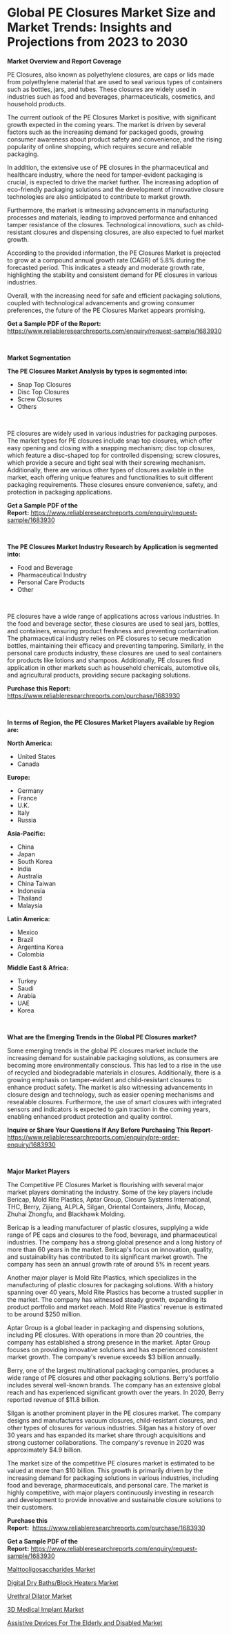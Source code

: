 <p><h1>Global PE Closures Market Size and Market Trends: Insights and Projections from 2023 to 2030</h1></p><p><strong>Market Overview and Report Coverage</strong></p>
<p><p>PE Closures, also known as polyethylene closures, are caps or lids made from polyethylene material that are used to seal various types of containers such as bottles, jars, and tubes. These closures are widely used in industries such as food and beverages, pharmaceuticals, cosmetics, and household products.</p><p>The current outlook of the PE Closures Market is positive, with significant growth expected in the coming years. The market is driven by several factors such as the increasing demand for packaged goods, growing consumer awareness about product safety and convenience, and the rising popularity of online shopping, which requires secure and reliable packaging.</p><p>In addition, the extensive use of PE closures in the pharmaceutical and healthcare industry, where the need for tamper-evident packaging is crucial, is expected to drive the market further. The increasing adoption of eco-friendly packaging solutions and the development of innovative closure technologies are also anticipated to contribute to market growth.</p><p>Furthermore, the market is witnessing advancements in manufacturing processes and materials, leading to improved performance and enhanced tamper resistance of the closures. Technological innovations, such as child-resistant closures and dispensing closures, are also expected to fuel market growth.</p><p>According to the provided information, the PE Closures Market is projected to grow at a compound annual growth rate (CAGR) of 5.8% during the forecasted period. This indicates a steady and moderate growth rate, highlighting the stability and consistent demand for PE closures in various industries.</p><p>Overall, with the increasing need for safe and efficient packaging solutions, coupled with technological advancements and growing consumer preferences, the future of the PE Closures Market appears promising.</p></p>
<p><strong>Get a Sample PDF of the Report:</strong> <a href="https://www.reliableresearchreports.com/enquiry/request-sample/1683930">https://www.reliableresearchreports.com/enquiry/request-sample/1683930</a></p>
<p>&nbsp;</p>
<p><strong>Market Segmentation</strong></p>
<p><strong>The PE Closures Market Analysis by types is segmented into:</strong></p>
<p><ul><li>Snap Top Closures</li><li>Disc Top Closures</li><li>Screw Closures</li><li>Others</li></ul></p>
<p>&nbsp;</p>
<p><p>PE closures are widely used in various industries for packaging purposes. The market types for PE closures include snap top closures, which offer easy opening and closing with a snapping mechanism; disc top closures, which feature a disc-shaped top for controlled dispensing; screw closures, which provide a secure and tight seal with their screwing mechanism. Additionally, there are various other types of closures available in the market, each offering unique features and functionalities to suit different packaging requirements. These closures ensure convenience, safety, and protection in packaging applications.</p></p>
<p><strong>Get a Sample PDF of the Report:</strong>&nbsp;<a href="https://www.reliableresearchreports.com/enquiry/request-sample/1683930">https://www.reliableresearchreports.com/enquiry/request-sample/1683930</a></p>
<p>&nbsp;</p>
<p><strong>The PE Closures Market Industry Research by Application is segmented into:</strong></p>
<p><ul><li>Food and Beverage</li><li>Pharmaceutical Industry</li><li>Personal Care Products</li><li>Other</li></ul></p>
<p>&nbsp;</p>
<p><p>PE closures have a wide range of applications across various industries. In the food and beverage sector, these closures are used to seal jars, bottles, and containers, ensuring product freshness and preventing contamination. The pharmaceutical industry relies on PE closures to secure medication bottles, maintaining their efficacy and preventing tampering. Similarly, in the personal care products industry, these closures are used to seal containers for products like lotions and shampoos. Additionally, PE closures find application in other markets such as household chemicals, automotive oils, and agricultural products, providing secure packaging solutions.</p></p>
<p><strong>Purchase this Report:</strong>&nbsp; <a href="https://www.reliableresearchreports.com/purchase/1683930">https://www.reliableresearchreports.com/purchase/1683930</a></p>
<p>&nbsp;</p>
<p><strong>In terms of Region, the PE Closures Market Players available by Region are:</strong></p>
<p>
    <p> <strong> North America: </strong>
        <ul>
            <li>United States</li>
            <li>Canada</li>
        </ul>
        </p> 
    <p> <strong> Europe: </strong>
        <ul>
            <li>Germany</li>
            <li>France</li>
            <li>U.K.</li>
            <li>Italy</li>
            <li>Russia</li>
        </ul>
        </p> 
    <p> <strong> Asia-Pacific: </strong>
        <ul>
            <li>China</li>
            <li>Japan</li>
            <li>South Korea</li>
            <li>India</li>
            <li>Australia</li>
            <li>China Taiwan</li>
            <li>Indonesia</li>
            <li>Thailand</li>
            <li>Malaysia</li>
        </ul>
        </p> 
    <p> <strong> Latin America: </strong>
        <ul>
            <li>Mexico</li>
            <li>Brazil</li>
            <li>Argentina Korea</li>
            <li>Colombia</li>
        </ul>
        </p> 
    <p> <strong> Middle East & Africa: </strong>
        <ul>
            <li>Turkey</li>
            <li>Saudi</li>
            <li>Arabia</li>
            <li>UAE</li>
            <li>Korea</li>
        </ul>
    </p>
    </p>
<p>&nbsp;</p>
<p><strong>What are the Emerging Trends in the Global PE Closures market?</strong></p>
<p><p>Some emerging trends in the global PE closures market include the increasing demand for sustainable packaging solutions, as consumers are becoming more environmentally conscious. This has led to a rise in the use of recycled and biodegradable materials in closures. Additionally, there is a growing emphasis on tamper-evident and child-resistant closures to enhance product safety. The market is also witnessing advancements in closure design and technology, such as easier opening mechanisms and resealable closures. Furthermore, the use of smart closures with integrated sensors and indicators is expected to gain traction in the coming years, enabling enhanced product protection and quality control.</p></p>
<p><strong>Inquire or Share Your Questions If Any Before Purchasing This Report</strong>- <a href="https://www.reliableresearchreports.com/enquiry/pre-order-enquiry/1683930">https://www.reliableresearchreports.com/enquiry/pre-order-enquiry/1683930</a></p>
<p>&nbsp;</p>
<p><strong>Major Market Players</strong></p>
<p><p>The Competitive PE Closures Market is flourishing with several major market players dominating the industry. Some of the key players include Bericap, Mold Rite Plastics, Aptar Group, Closure Systems International, THC, Berry, Zijiang, ALPLA, Silgan, Oriental Containers, Jinfu, Mocap, Zhuhai Zhongfu, and Blackhawk Molding.</p><p>Bericap is a leading manufacturer of plastic closures, supplying a wide range of PE caps and closures to the food, beverage, and pharmaceutical industries. The company has a strong global presence and a long history of more than 60 years in the market. Bericap's focus on innovation, quality, and sustainability has contributed to its significant market growth. The company has seen an annual growth rate of around 5% in recent years. </p><p>Another major player is Mold Rite Plastics, which specializes in the manufacturing of plastic closures for packaging solutions. With a history spanning over 40 years, Mold Rite Plastics has become a trusted supplier in the market. The company has witnessed steady growth, expanding its product portfolio and market reach. Mold Rite Plastics' revenue is estimated to be around $250 million.</p><p>Aptar Group is a global leader in packaging and dispensing solutions, including PE closures. With operations in more than 20 countries, the company has established a strong presence in the market. Aptar Group focuses on providing innovative solutions and has experienced consistent market growth. The company's revenue exceeds $3 billion annually.</p><p>Berry, one of the largest multinational packaging companies, produces a wide range of PE closures and other packaging solutions. Berry's portfolio includes several well-known brands. The company has an extensive global reach and has experienced significant growth over the years. In 2020, Berry reported revenue of $11.8 billion.</p><p>Silgan is another prominent player in the PE closures market. The company designs and manufactures vacuum closures, child-resistant closures, and other types of closures for various industries. Silgan has a history of over 30 years and has expanded its market share through acquisitions and strong customer collaborations. The company's revenue in 2020 was approximately $4.9 billion.</p><p>The market size of the competitive PE closures market is estimated to be valued at more than $10 billion. This growth is primarily driven by the increasing demand for packaging solutions in various industries, including food and beverage, pharmaceuticals, and personal care. The market is highly competitive, with major players continuously investing in research and development to provide innovative and sustainable closure solutions to their customers.</p></p>
<p><strong>Purchase this Report:</strong>&nbsp;&nbsp;<a href="https://www.reliableresearchreports.com/purchase/1683930">https://www.reliableresearchreports.com/purchase/1683930</a></p>
<p></p>
<p><strong>Get a Sample PDF of the Report:</strong>&nbsp;<a href="https://www.reliableresearchreports.com/enquiry/request-sample/1683930">https://www.reliableresearchreports.com/enquiry/request-sample/1683930</a></p>
<p><p><a href="https://medium.com/@marieriley2012/malttooligosaccharides-market-furnishes-information-on-market-share-market-trends-and-market-618e75958079">Malttooligosaccharides Market</a></p><p><a href="https://github.com/rexevange/Market-Research-Report-List-1/blob/main/digital-dry-bathsblock-heaters-market.md">Digital Dry Baths/Block Heaters Market</a></p><p><a href="https://www.linkedin.com/pulse/urethral-dilator-market-share-amp-new-trends-analysis-report-xfaaf/">Urethral Dilator Market</a></p><p><a href="https://www.linkedin.com/pulse/3d-medical-implant-market-size-growth-forecast-from-2023--oabwe/">3D Medical Implant Market</a></p><p><a href="https://medium.com/@juliecastro06/assistive-devices-for-the-elderly-and-disabled-market-analysis-its-cagr-market-segmentation-and-3a3422316181">Assistive Devices For The Elderly and Disabled Market</a></p></p>